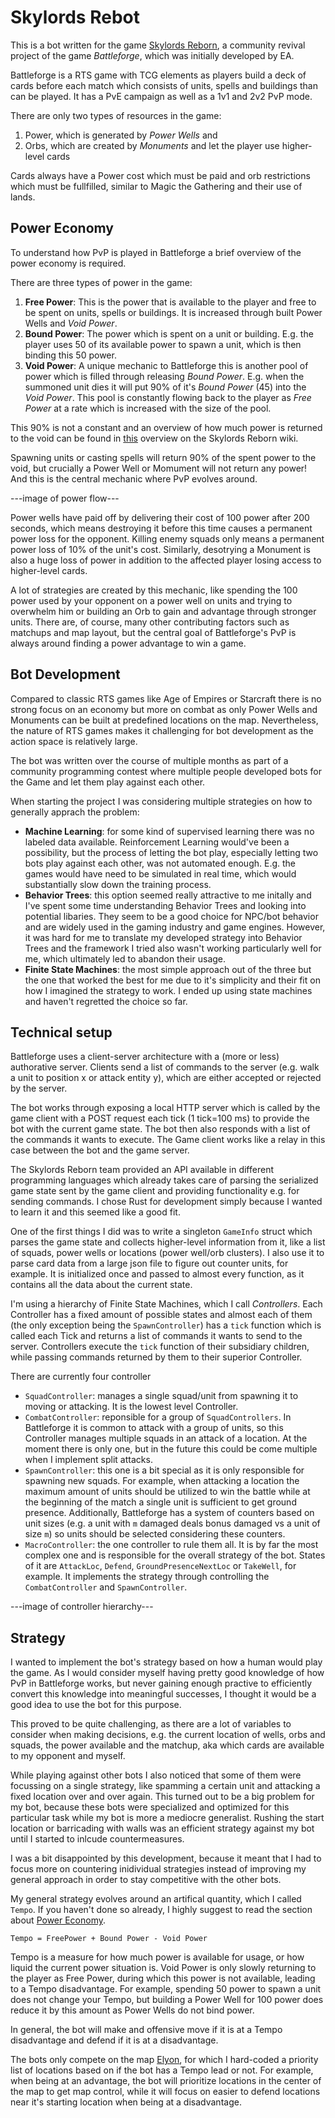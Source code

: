 # Skylords Rebot

This is a bot written for the game [Skylords Reborn](https://skylords.eu), a community revival project of the game *Battleforge*, which was initially developed by EA.

Battleforge is a RTS game with TCG elements as players build a deck of cards before each match which consists of units, spells and buildings than can be played. It has a PvE campaign as well as a 1v1 and 2v2 PvP mode.

There are only two types of resources in the game:
1. Power, which is generated by *Power Wells* and
2. Orbs, which are created by *Monuments* and let the player use higher-level cards

Cards always have a Power cost which must be paid and orb restrictions which must be fullfilled, similar to Magic the Gathering and their use of lands.

## Power Economy

To understand how PvP is played in Battleforge a brief overview of the power economy is required.

There are three types of power in the game:
1. **Free Power**: This is the power that is available to the player and free to be spent on units, spells or buildings. It is increased through built Power Wells and *Void Power*.
2. **Bound Power**: The power which is spent on a unit or building. E.g. the player uses 50 of its available power to spawn a unit, which is then binding this 50 power.
3. **Void Power**: A unique mechanic to Battleforge this is another pool of power which is filled through releasing *Bound Power*. E.g. when the summoned unit dies it will put 90% of it's *Bound Power* (45) into the *Void Power*. This pool is constantly flowing back to the player as *Free Power* at a rate which is increased with the size of the pool.

This 90% is not a constant and an overview of how much power is returned to the void can be found in [this](https://skylords-reborn.fandom.com/wiki/Power?file=Powertable.png) overview on the Skylords Reborn wiki.

Spawning units or casting spells will return 90% of the spent power to the void, but crucially a Power Well or Momument will not return any power! And this is the central mechanic where PvP evolves around.

---image of power flow---

Power wells have paid off by delivering their cost of 100 power after 200 seconds, which means destroying it before this time causes a permanent power loss for the opponent. Killing enemy squads only means a permanent power loss of 10% of the unit's cost. Similarly, desotrying a Monument is also a huge loss of power in addition to the affected player losing access to higher-level cards.

A lot of strategies are created by this mechanic, like spending the 100 power used by your opponent on a power well on units and trying to overwhelm him or building an Orb to gain and advantage through stronger units. There are, of course, many other contributing factors such as matchups and map layout, but the central goal of Battleforge's PvP is always around finding a power advantage to win a game.

## Bot Development

Compared to classic RTS games like Age of Empires or Starcraft there is no strong focus on an economy but more on combat as only Power Wells and Monuments can be built at predefined locations on the map.
Nevertheless, the nature of RTS games makes it challenging for bot development as the action space is relatively large.

The bot was written over the course of multiple months as part of a community programming contest where multiple people developed bots for the Game and let them play against each other. 

When starting the project I was considering multiple strategies on how to generally apprach the problem:
- **Machine Learning**: for some kind of supervised learning there was no labeled data available. Reinforcement Learning would've been a possibility, but the process of letting the bot play, especially letting two bots play against each other, was not automated enough. E.g. the games would have need to be simulated in real time, which would substantially slow down the training process.
- **Behavior Trees**: this option seemed really attractive to me initally and I've spent some time understanding Behavior Trees and looking into potential libaries. They seem to be a good choice for NPC/bot behavior and are widely used in the gaming industry and game engines. However, it was hard for me to translate my developed strategy into Behavior Trees and the framework I tried also wasn't working particularly well for me, which ultimately led to abandon their usage.
- **Finite State Machines**: the most simple approach out of the three but the one that worked the best for me due to it's simplicity and their fit on how I imagined the strategy to work. I ended up using state machines and haven't regretted the choice so far.

## Technical setup
Battleforge uses a client-server architecture with a (more or less) authorative server. Clients send a list of commands to the server (e.g. walk a unit to position x or attack entity y), which are either accepted or rejected by the server.

The bot works through exposing a local HTTP server which is called by the game client with a POST request each tick (1 tick=100 ms) to provide the bot with the current game state. The bot then also responds with a list of the commands it wants to execute. The Game client works like a relay in this case between the bot and the game server.

The Skylords Reborn team provided an API available in different programming languages which already takes care of parsing the serialized game state sent by the game client and providing functionality e.g. for sending commands. I chose Rust for development simply because I wanted to learn it and this seemed like a good fit.

One of the first things I did was to write a singleton `GameInfo` struct which parses the game state and collects higher-level information from it, like a list of squads, power wells or locations (power well/orb clusters). I also use it to parse card data from a large json file to figure out counter units, for example. It is initialized once and passed to almost every function, as it contains all the data about the current state.

I'm using a hierarchy of Finite State Machines, which I call *Controllers*. Each Controller has a fixed amount of possible states and almost each of them (the only exception being the `SpawnController`) has a `tick` function which is called each Tick and returns a list of commands it wants to send to the server. Controllers execute the `tick` function of their subsidiary children, while passing commands returned by them to their superior Controller.

There are currently four controller
- `SquadController`: manages a single squad/unit from spawning it to moving or attacking. It is the lowest level Controller.
- `CombatController`: reponsible for a group of `SquadControllers`. In Battleforge it is common to attack with a group of units, so this Controller manages multiple squads in an attack of a location. At the moment there is only one, but in the future this could be come multiple when I implement split attacks.
- `SpawnController`: this one is a bit special as it is only responsible for spawning new squads. For example, when attacking a location the maximum amount of units should be utilized to win the battle while at the beginning of the match a single unit is sufficient to get ground presence. Additionally, Battleforge has a system of counters based on unit sizes (e.g. a unit with `m` damaged deals bonus damaged vs a unit of size `m`) so units should be selected considering these counters.
- `MacroController`: the one controller to rule them all. It is by far the most complex one and is responsible for the overall strategy of the bot. States of it are `AttackLoc`, `Defend`, `GroundPresenceNextLoc` or `TakeWell`, for example. It implements the strategy through controlling the `CombatController` and `SpawnController`.

---image of controller hierarchy---

## Strategy
I wanted to implement the bot's strategy based on how a human would play the game. As I would consider myself having pretty good knowledge of how PvP in Battleforge works, but never gaining enough practive to efficiently convert this knowledge into meaningful successes, I thought it would be a good idea to use the bot for this purpose.

This proved to be quite challenging, as there are a lot of variables to consider when making decisions, e.g. the current location of wells, orbs and squads, the power available and the matchup, aka which cards are available to my opponent and myself.

While playing against other bots I also noticed that some of them were focussing on a single strategy, like spamming a certain unit and attacking a fixed location over and over again.
This turned out to be a big problem for my bot, because these bots were specialized and optimized for this particular task while my bot is more a mediocre generalist.
Rushing the start location or barricading with walls was an efficient strategy against my bot until I started to inlcude countermeasures.

I was a bit disappointed by this development, because it meant that I had to focus more on countering inidividual strategies instead of improving my general approach in order to stay competitive with the other bots.

My general strategy evolves around an artifical quantity, which I called `Tempo`.
If you haven't done so already, I highly suggest to read the section about [Power Economy](#power-economy).
```
Tempo = FreePower + Bound Power - Void Power
```
Tempo is a measure for how much power is available for usage, or how liquid the current power situation is.
Void Power is only slowly returning to the player as Free Power, during which this power is not available, leading to a Tempo disadvantage.
For example, spending 50 power to spawn a unit does not change your Tempo, but building a Power Well for 100 power does reduce it by this amount as Power Wells do not bind power.

In general, the bot will make and offensive move if it is at a Tempo disadvantage and defend if it is at a disadvantage.

The bots only compete on the map [Elyon](https://skylords-reborn.fandom.com/wiki/Elyon), for which I hard-coded a priority list of locations based on if the bot has a Tempo lead or not. For example, when being at an advantage, the bot will prioritize locations in the center of the map to get map control, while it will focus on easier to defend locations near it's starting location when being at a disadvantage.
